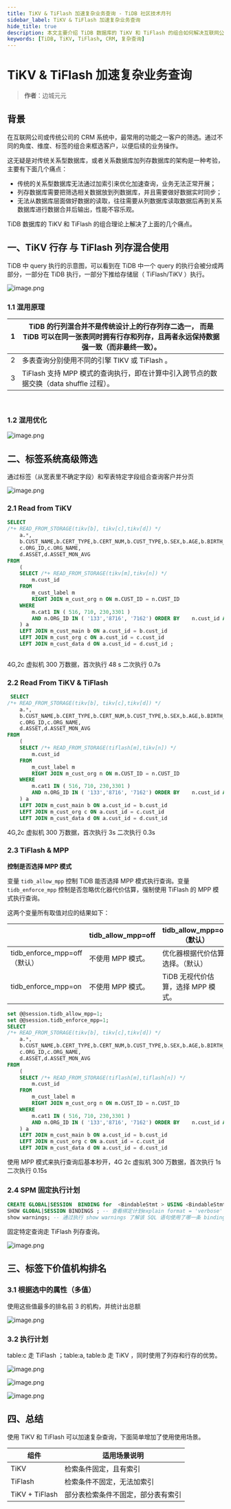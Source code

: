 ```yaml
---
title: TiKV & TiFlash 加速复杂业务查询 - TiDB 社区技术月刊
sidebar_label: TiKV & TiFlash 加速复杂业务查询
hide_title: true
description: 本文主要介绍 TiDB 数据库的 TiKV 和 TiFlash 的组合如何解决互联网公司或传统公司的 CRM 系统中客户的筛选功能上的一些痛点。
keywords: [TiDB, TiKV, TiFlash, CRM, 复杂查询]
---
```


# TiKV & TiFlash 加速复杂业务查询

> **作者**：边城元元

## 背景

在互联网公司或传统公司的 CRM 系统中，最常用的功能之一客户的筛选。通过不同的角度、维度、标签的组合来框选客户，以便后续的业务操作。

这无疑是对传统关系型数据库，或者关系数据库加列存数据库的架构是一种考验，主要有下面几个痛点：

- 传统的关系型数据库无法通过加索引来优化加速查询，业务无法正常开展；
- 列存数据库需要把筛选相关数据放到列数据库，并且需要做好数据实时同步；
- 无法从数据库层面做好数据的读取，往往需要从列数据库读取数据后再到关系数据库进行数据合并后输出，性能不容乐观。

TiDB 数据库的 TiKV 和 TiFlash 的组合理论上解决了上面的几个痛点。

## 一、TiKV 行存 与 TiFlash 列存混合使用

TiDB 中 query 执行的示意图，可以看到在 TiDB 中一个 query 的执行会被分成两部分，一部分在 TiDB 执行，一部分下推给存储层（ TiFlash/TiKV ）执行。

![image.png](https://tidb-blog.oss-cn-beijing.aliyuncs.com/media/image-1657792339094.png)

### 1.1 混用原理

| 1    | TiDB 的行列混合并不是传统设计上的行存列存二选一， 而是 TiDB 可以在同一张表同时拥有行存和列存，且两者永远保持数据强一致（而非最终一致）。 |
| ---- | ------------------------------------------------------------ |
| 2    | 多表查询分别使用不同的引擎 TIKV 或 TiFlash 。                |
| 3    | TiFlash 支持 MPP 模式的查询执行，即在计算中引入跨节点的数据交换（data shuffle 过程）。 |

​     

### 1.2 混用优化

![image.png](https://tidb-blog.oss-cn-beijing.aliyuncs.com/media/image-1657792559953.png)



## 二、标签系统高级筛选

通过标签（从宽表里不确定字段）和窄表特定字段组合查询客户并分页

![image.png](https://tidb-blog.oss-cn-beijing.aliyuncs.com/media/image-1657792574052.png)

### 2.1 Read from TiKV

```sql
SELECT 
/*+ READ_FROM_STORAGE(tikv[b], tikv[c],tikv[d]) */
	a.*,
	b.CUST_NAME,b.CERT_TYPE,b.CERT_NUM,b.CUST_TYPE,b.SEX,b.AGE,b.BIRTH_DT,
	c.ORG_ID,c.ORG_NAME,
	d.ASSET,d.ASSET_MON_AVG 
FROM
	(
	SELECT /*+ READ_FROM_STORAGE(tikv[m],tikv[n]) */
		m.cust_id 
	FROM
		m_cust_label m
		RIGHT JOIN m_cust_org n ON m.CUST_ID = n.CUST_ID 
	WHERE
		m.cat1 IN ( 516, 710, 230,3301 ) 
		AND n.ORG_ID IN ( '133','8716', '7162') ORDER BY	n.cust_id ASC 	LIMIT 100 
	) a
	LEFT JOIN m_cust_main b ON a.cust_id = b.cust_id
	LEFT JOIN m_cust_org c ON a.cust_id = c.cust_id
	LEFT JOIN m_cust_data d ON a.cust_id = d.cust_id ;
	
```

4G,2c 虚拟机 300 万数据，首次执行 48 s  二次执行 0.7s

### 2.2 Read From TiKV & TiFlash

```sql
 SELECT 
/*+ READ_FROM_STORAGE(tikv[b], tikv[c],tikv[d]) */
	a.*,
	b.CUST_NAME,b.CERT_TYPE,b.CERT_NUM,b.CUST_TYPE,b.SEX,b.AGE,b.BIRTH_DT,
	c.ORG_ID,c.ORG_NAME,
	d.ASSET,d.ASSET_MON_AVG 
FROM
	(
	SELECT /*+ READ_FROM_STORAGE(tiflash[m],tikv[n]) */
		m.cust_id 
	FROM
		m_cust_label m
		RIGHT JOIN m_cust_org n ON m.CUST_ID = n.CUST_ID 
	WHERE
		m.cat1 IN ( 516, 710, 230,3301 ) 
		AND n.ORG_ID IN ( '133','8716', '7162') ORDER BY	n.cust_id ASC 	LIMIT 100 
	) a
	LEFT JOIN m_cust_main b ON a.cust_id = b.cust_id
	LEFT JOIN m_cust_org c ON a.cust_id = c.cust_id
	LEFT JOIN m_cust_data d ON a.cust_id = d.cust_id 
```

4G,2c 虚拟机 300 万数据，首次执行 3s  二次执行 0.3s

### 2.3 TiFlash & MPP

**控制是否选择 MPP 模式**

变量 `tidb_allow_mpp` 控制 TiDB 能否选择 MPP 模式执行查询。变量 `tidb_enforce_mpp` 控制是否忽略优化器代价估算，强制使用 TiFlash 的 MPP 模式执行查询。

这两个变量所有取值对应的结果如下：

|                              | tidb_allow_mpp=off | tidb_allow_mpp=on（默认）          |
| ---------------------------- | ------------------ | ---------------------------------- |
| tidb_enforce_mpp=off（默认） | 不使用 MPP 模式。  | 优化器根据代价估算选择。（默认）   |
| tidb_enforce_mpp=on          | 不使用 MPP 模式。  | TiDB 无视代价估算，选择 MPP 模式。 |

```sql
set @@session.tidb_allow_mpp=1;
set @@session.tidb_enforce_mpp=1;
SELECT 
/*+ READ_FROM_STORAGE(tikv[b], tikv[c],tikv[d]) */
	a.*,
	b.CUST_NAME,b.CERT_TYPE,b.CERT_NUM,b.CUST_TYPE,b.SEX,b.AGE,b.BIRTH_DT,
	c.ORG_ID,c.ORG_NAME,
	d.ASSET,d.ASSET_MON_AVG 
FROM
	(
	SELECT /*+ READ_FROM_STORAGE(tiflash[m],tiflash[n]) */
		m.cust_id 
	FROM
		m_cust_label m
		RIGHT JOIN m_cust_org n ON m.CUST_ID = n.CUST_ID 
	WHERE
		m.cat1 IN ( 516, 710, 230,3301 ) 
		AND n.ORG_ID IN ( '133','8716', '7162') ORDER BY	n.cust_id ASC 	LIMIT 100 
	) a
	LEFT JOIN m_cust_main b ON a.cust_id = b.cust_id
	LEFT JOIN m_cust_org c ON a.cust_id = c.cust_id
	LEFT JOIN m_cust_data d ON a.cust_id = d.cust_id 
```

使用 MPP 模式来执行查询后基本秒开，4G 2c 虚拟机 300 万数据，首次执行 1s  二次执行 0.15s

### 2.4 SPM 固定执行计划

```sql
CREATE GLOBAL|SESSION  BINDING for	<BindableStmt > USING <BindableStmt2>
SHOW GLOBAL|SESSION BINDINGS ; -- 查看绑定计划explain format = 'verbose' <BindableStmt2>;
show warnings; -- 通过执行 show warnings 了解该 SQL 语句使用了哪一条 binding
```

固定特定查询走 TiFlash 列存查询。

![image.png](https://tidb-blog.oss-cn-beijing.aliyuncs.com/media/image-1657792594037.png)

## 三、标签下价值机构排名

### 3.1 根据选中的属性（多值）

使用这些值最多的排名前 3 的机构，并统计出总额

![image.png](https://tidb-blog.oss-cn-beijing.aliyuncs.com/media/image-1657792611578.png)

### 3.2 执行计划

table:c 走 TiFlash ；table:a, table:b 走 TiKV ，同时使用了列存和行存的优势。

![image.png](https://tidb-blog.oss-cn-beijing.aliyuncs.com/media/image-1657792618459.png)

![image.png](https://tidb-blog.oss-cn-beijing.aliyuncs.com/media/image-1657792627661.png)

![image.png](https://tidb-blog.oss-cn-beijing.aliyuncs.com/media/image-1657792633981.png)

## 四、总结

使用 TiKV 和 TiFlash 可以加速复杂查询，下面简单增加了使用使用场景。

| **组件**       | **适用场景说明**                   |
| -------------- | ---------------------------------- |
| TiKV           | 检索条件固定，且有索引             |
| TiFlash        | 检索条件不固定，无法加索引         |
| TiKV + TiFlash | 部分表检索条件不固定，部分表有索引 |